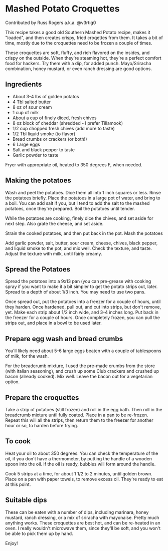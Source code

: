 # Mashed Potato Croquettes

Contributed by Russ Rogers a.k.a. @v3rtig0

This recipe takes a good old Southern Mashed Potato recipe, makes it "loaded", and
then creates crispy, fried croqettes from them. It takes a bit of time, mostly due
to the croquettes need to be frozen a couple of times.

These croquettes are soft, fluffy, and rich flavored on the insides, and crispy on the outside. When they're steaming hot, they're a perfect comfort food for hackers.
Try them with a dip, for added punch. Mayo/Sriracha combination, honey mustard, or even ranch dressing are good options.

## Ingredients

* About 3-4 lbs of golden potatos
* 4 Tbl salted butter
* 8 oz of sour cream
* 1 cup of milk
* About a cup of finely diced, fresh chives
* 8 oz block of cheddar (shredded - I prefer Tillamook)
* 1/2 cup chopped fresh chives (add more to taste)
* 1/2 Tbl liquid smoke (to flavor)
* Bread crumbs or crackers (or both!)
* 6 Large eggs
* Salt and black pepper to taste
* Garlic powder to taste

Fryer with appropriate oil, heated to 350 degrees F, when needed.

## Making the potatoes

Wash and peel the potatoes. Dice them all into 1 inch squares or less. Rinse the potatoes briefly.
Place the potatoes in a large pot of water, and bring to a boil. You can add salt if you, but I
tend to add the salt to the mashed potatoes, once they're prepared. Boil the potatoes until tender.

While the potatoes are cooking, finely dice the chives, and set aside for next step. Also grate the cheese, and set aside.

Strain the cooked potatoes, and then put back in the pot. Mash the potatoes

Add garlic powder, salt, butter, sour cream, cheese, chives, black pepper, and liquid smoke to the
pot, and mix well.  Check the texture, and taste.  Adjust the texture with milk, until fairly creamy.

## Spread the Potatoes

Spread the potatoes into a 9x13 pan (you can pre-grease with cooking spray if you want to make it
a bit simpler to get the potato strips out, later. Spread to a depth of about 1/3 inch. You may
need to use two pans.

Once spread out, put the potatoes into a freezer for a couple of hours, until they harden. Once hardened, pull out, and cut into strips, but don't remove, yet. Make each strip about 1/2 inch wide, and 3-4 inches long. Put back in the freezer for a couple of hours. Once completely frozen, you can pull the strips out, and place in a bowl to be used later.

## Prepare egg wash and bread crumbs

You'll likely need about 5-6 large eggs beaten with a couple of tablespoons of milk, for the wash.

For the breadcrumb mixture, I used the pre-made crumbs from the store (with italian seasoning), and crush up some Club crackers and crushed up bacon (already cooked). Mix well.  Leave the bacon out for a vegetarian option.

## Prepare the croquettes

Take a strip of potatoes (still frozen) and roll in the egg bath. Then roll in the breadcrumb mixture until fully coated. Place in a pan to be re-frozen. Repeat this will all the strips, then return them to the freezer for another hour or so, to harden before frying.

## To cook

Heat your oil to about 350 degrees. You can check the temperature of the oil, if you don't have a
thermometer, by putting the handle of a wooden spoon into the oil. If the oil is ready, bubbles will form around the handle.

Cook 5 strips at a time, for about 1 1/2 to 2 minutes, until golden brown. Place on a pan with paper towels, to remove excess oil.  They're ready to eat at this point.

## Suitable dips

These can be eaten with a number of dips, including marinara, honey mustard, ranch dressing, or a mix of sriracha with mayonaise. Pretty much anything works. These croquettes are best hot, and can be re-heated in an oven. I really wouldn't microwave them, since they'll be soft, and you won't be able to pick them up by hand.

Enjoy!
